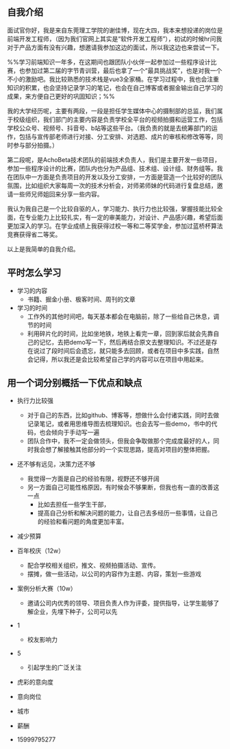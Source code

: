 ## 自我介绍

面试官你好，我是来自东莞理工学院的谢佳博，现在大四，我本来想投递的岗位是前端开发工程师，（因为我们官网上其实是“软件开发工程师”），初试的时候hr问我对于产品方面有没有兴趣，想邀请我参加这边的面试，所以我这边也来尝试一下。

%%学习前端知识一年多，在这期间也跟团队小伙伴一起参加过一些程序设计比赛，也参加过第二届的字节青训营，最后也拿了一个“最具挑战奖”，也是对我一个不小的激励吧。我比较熟悉的技术栈是vue3全家桶。在学习过程中，我也会注重知识的积累，也会坚持记录学习的笔记，也会在自己博客或者掘金输出自己学习的成果，来方便自己更好的巩固知识；%%

我的大学经历呢，主要有两段，一段是担任学生媒体中心的摄制部的总监，我们属于校级组织，我们部门的主要内容是负责学校全平台的视频拍摄和运营工作，包括学校公众号、视频号、抖音号、b站等这些平台。（我负责的就是去统筹部门的运作，包括与宣传部老师进行对接、分工安排、对选题、成片的审核和修改等等，同时参与部分拍摄。）

第二段呢，是AchoBeta技术团队的前端技术负责人，我们是主要开发一些项目，参加一些程序设计的比赛，团队内也分为产品组、技术组、设计组、财务组等。我在团队中一方面是负责项目的开发以及分工安排，一方面是营造一个比较好的团队氛围，比如组织大家每周一次的技术分析会，对师弟师妹的代码进行复盘总结，邀请一些师兄师姐回来分享一些内容。

我认为我自己是一个比较自驱的人，学习能力、执行力也比较强，掌握技能比较全面，在专业能力上比较扎实，有一定的审美能力，对设计、产品感兴趣，希望后面更加深入的学习。在学业成绩上我获得过校一等和二等奖学金，参加过蓝桥杯算法竞赛获得省二等奖。

以上是我简单的自我介绍。

## 平时怎么学习

- 学习的内容
	- 书籍、掘金小册、极客时间、周刊的文章
- 学习的时间
    - 工作外的其他时间吧，每天基本都会在电脑前，除了一些给自己休息，调节的时间
    - 利用碎片化的时间，比如坐地铁，地铁上看完一章，回到家后就会先靠自己的记忆，去把demo写一下，然后再结合原文去整理知识。不过还是存在说过了段时间后会遗忘，就只能多去回顾，或者在项目中多实践，自然会记得，所以我还是会比较希望自己学的内容可以在项目中用起来。

## 用一个词分别概括一下优点和缺点

- 执行力比较强
    - 对于自己的东西，比如github、博客等，想做什么会付诸实践，同时去做记录笔记，或者用思维导图去梳理知识。也会去写一些demo，书中的代码，也会倾向于手动写一遍
    - 团队合作中，我不一定会做领头，但我会争取做那个完成度最好的人，同时我会想了解接触其他部分的一个实现思路，提高对项目的整体把握。
- 还不够有远见，决策力还不够
    - 我觉得一方面是自己的经验有限，视野还不够开阔
    - 另一方面自己可能性格原因，有时候会不够果断，但我也有一直的改善这一点
	    - 比如去担任一些学生干部，
	    - 提高自己分析和解决问题的能力，让自己去多经历一些事情，让自己的经验和看问题的角度更加丰富。

- 减少预算
- 百年校庆（12w）
	- 配合学校相关组织，推文、视频拍摄活动、宣传。
	- 摆摊，做一些活动，以公司的内容作为主题、内容，策划一些游戏
- 案例分析大赛（10w）
	- 邀请公司内优秀的领导、项目负责人作为评委，提供指导，让学生能够了解企业，先埋下种子，公司可以先

- 1
	- 校友影响力
- 5
	- 引起学生的广泛关注

- 虎彩的意向度
- 意向岗位
- 城市
- 薪酬
- 15999795277
